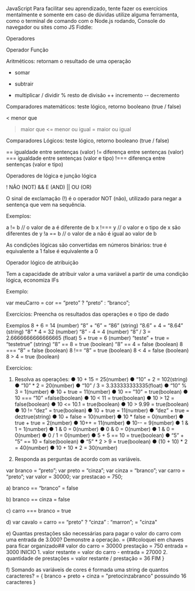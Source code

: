 JavaScript
Para facilitar seu aprendizado, tente fazer os exercícios mentalmente e somente em caso
de dúvidas utilize alguma ferramenta, como o terminal de comando com o Node.js rodando,
Console do navegador ou sites como JS Fiddle:

Operadores

Operador Função

Aritméticos: retornam o resultado de uma operação

+ somar
- subtrair
* multiplicar
/ dividir
% resto de divisão
++ incremento
-- decremento

Comparadores matemáticos: teste lógico, retorno booleano (true / false)

< menor que
> maior que
<= menor ou igual
>= maior ou igual

Comparadores Lógicos: teste lógico, retorno booleano (true / false)

== igualdade entre sentenças (valor)
!= diferença entre sentenças (valor)
=== igualdade entre sentenças (valor e tipo)
!=== diferença entre sentenças (valor e tipo)

Operadores de lógica e junção lógica

! NÃO (NOT)
&& E (AND)
|| OU (OR)

O sinal de exclamação (!) é o operador NOT (não), utilizado para negar a sentença que vem
na sequência.



Exemplos:

a != b // o valor de a é diferente de b
x !=== y // o valor e o tipo de x são diferentes de y
!a == b // o valor de a não é igual ao valor de b

As condições lógicas são convertidas em números binários:
true é equivalente a 1
false é equivalente a 0

Operador lógico de atribuição

Tem a capacidade de atribuir valor a uma variável a partir de uma condição lógica,
economiza IFs

Exemplo:

var meuCarro = cor == “preto” ? “preto” : “branco”;

Exercícios:
Preencha os resultados das operações e o tipo de dado

Exemplos
8 + 6 = 14 (number)
“8” + “6” =  “86” (string)
“8.6” + 4 = “8.64” (string)
“8” * 4 = 32 (number)
“8” - 4 = 4 (number)
“8” / 3 = 2.6666666666666665 (float)
5 + true = 6 (number)
“teste” + true = “testetrue” (string)
“8” == 8 = true (boolean)
“8” == 4 = false (boolean)
8 === “8” = false (boolean)
8 !== “8” = true (boolean)
8 < 4 = false (boolean)
8 > 4 = true (boolean)



Exercícios:

1. Resolva as operações:
● 10 + 15 = 25(number)
● “10” + 2 = 102(string)
● “10” * 2 = 20(number)
● “10” / 3 = 3.333333333335(float)
● “10” % 3 = 1(number)
● 10 + true = 11(number)
● 10 == ”10” = true(boolean)
● 10 === “10” =false(boolean)
● 10 < 11 = true(boolean)
● 10 > 12 = false(boolean)
● 10 <= 10.1 = true(boolean)
● 10 > 9.99 = true(boolean)
● 10 != “dez” = true(boolean)
● 10 + true = 11(number)
● “dez” + true = deztrue(string)
● 10 + false = 10(number)
● 10 * false = 0(number)
● true + true = 2(number)
● 10++ = 11(number)
● 10-- = 9(number)
● 1 & 1 = 1(number)
● 1 & 0 = 0(number)
● 0 & 0 = 0(number)
● 1 & 0 = 0(number)
● 0 / 1 = 0(number)
● 5 + 5 == 10 = true(boolean)
● “5” + ”5” == 10 = false(boolean)
● “5” * 2 > 9 = true(boolean)
● (10 + 10) * 2 = 40(number)
● 10 + 10 * 2 = 30(number)

2. Responda as perguntas de acordo com as variáveis.

var branco = “preto”;
var preto = “cinza”;
var cinza = “branco”;
var carro = “preto”;
var valor = 30000;
var prestacao = 750;



a) branco == “branco” = false

b) branco == cinza = false

c) carro === branco = true

d) var cavalo = carro == “preto” ? “cinza” : “marron”; = "cinza"

e) Quantas prestações são necessárias para pagar o valor do carro com uma entrada
de 3.000? Demonstre a operação. = {##coloquei em chaves para ficar organizado##
    valor do carro = 30000
    prestação = 750
    entrada = 3000
    INICIO
        1. valor restante = valor do carro - entrada = 27000
        2. quantidade de prestações = valor restante / prestação = 36
    FIM
}

f) Somando as variáveis de cores é formada uma string de quantos caracteres? = {
    branco + preto + cinza = "pretocinzabranco" possuindo 16 caracteres
}